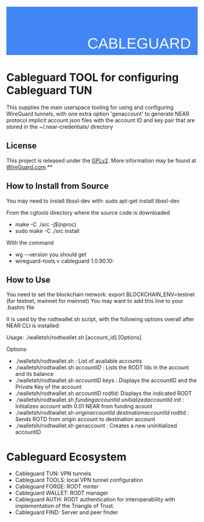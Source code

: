 ![cableguard logo banner](./banner.png)

# Cableguard TOOL for configuring Cableguard TUN
This supplies the main userspace tooling for using and configuring WireGuard tunnels, with one extra option 'genaccount' to generate NEAR protocol implicit account json files with the account ID and key pair  that are stored in the ~/.near-credentials/ directory

## License
This project is released under the [GPLv2](COPYING).
More information may be found at [WireGuard.com](https://www.wireguard.com/).**

## How to Install from Source
You may need to install libssl-dev with: sudo apt-get install libssl-dev

From the cgtools directory where the source code is downloaded
- make -C ./src -j$(nproc)
- sudo make -C ./src install

With the command
- wg --version
you should get
- wireguard-tools v cableguard 1.0.90.10:

## How to Use
You need to set the blockchain network:
export BLOCKCHAIN_ENV=testnet (for testnet, mainnet for mainnet)
You may want to add this line to your .bashrc file

It is used by the rodtwallet.sh script, with the following options overall after NEAR CLI is installed:

Usage: ./walletsh/rodtwallet.sh [account_id] [Options]

Options:
-  ./walletsh/rodtwallet.sh                   : List of available accounts
-  ./walletsh/rodtwallet.sh *accountID*       : Lists the RODT Ids in the account and its balance
-  ./walletsh/rodtwallet.sh *accountID* keys  : Displays the accountID and the Private Key of the account
-  ./walletsh/rodtwallet.sh *accountID* rodtId: Displays the indicated RODT
-  ./walletsh/rodtwallet.sh *fundingaccountId* *unitializedaccountId* init   : Initializes account with 0.01 NEAR from funding acount
-  ./walletsh/rodtwallet.sh *originaccountId*  *destinationaccountId* rodtId : Sends ROTD from origin account to destination account
-  ./walletsh/rodtwallet.sh genaccount        : Creates a new uninitialized accountID

# Cableguard Ecosystem
- Cableguard TUN: VPN tunnels
- Cableguard TOOLS: local VPN tunnel configuration
- Cableguard FORGE: RODT minter
- Cableguard WALLET: RODT manager
- Cableguard AUTH: RODT authentication for interoperability with implementation of the Triangle of Trust.
- Cableguard FIND: Server and peer finder
